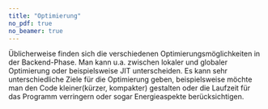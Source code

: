 ```yaml
---
title: "Optimierung"
no_pdf: true
no_beamer: true
---
```



Üblicherweise finden sich die verschiedenen Optimierungsmöglichkeiten in
der Backend-Phase. Man kann u.a. zwischen lokaler und globaler Optimierung
oder beispielsweise JIT unterscheiden. Es kann sehr unterschiedliche Ziele
für die Optimierung geben, beispielsweise möchte man den Code kleiner(kürzer,
kompakter) gestalten oder die Laufzeit für das Programm verringern oder sogar
Energieaspekte berücksichtigen.
